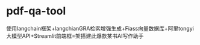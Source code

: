 # pdf-qa-tool
使用langchain框架+langchianGRA检索增强生成+Fiass向量数据库+阿里tongyi大模型API+Streamlit前端框=架搭建此爆款某书AI写作助手

